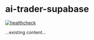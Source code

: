 # ai-trader-supabase

[![healthcheck](https://github.com/ippeitanaka/ai-trader-supabase/actions/workflows/healthcheck.yml/badge.svg)](https://github.com/ippeitanaka/ai-trader-supabase/actions/workflows/healthcheck.yml)

...existing content...
